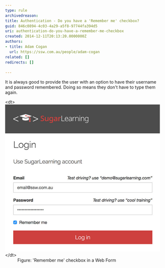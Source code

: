 ```yaml
---
type: rule
archivedreason: 
title: Authentication - Do you have a 'Remember me' checkbox?
guid: 846c0894-4c03-4a29-a5f8-97744fa394d5
uri: authentication-do-you-have-a-remember-me-checkbox
created: 2014-12-11T20:13:20.0000000Z
authors:
- title: Adam Cogan
  url: https://ssw.com.au/people/adam-cogan
related: []
redirects: []

---
```


It is always good to provide the user with an option to have their username and password remembered. Doing so means they don't have to type them again.

<!--endintro-->
<dl class="goodImage">&lt;dt&gt;
      <img src="sugarlearning-rememberme.jpg" alt="sugarlearning-rememberme.jpg">
      <br>
   &lt;/dt&gt;<dd>Figure: 'Remember me' checkbox in a Web Form</dd></dl>
